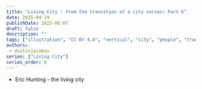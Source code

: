 ```yaml
---
title: "Living City : from the transition of a city series: Part 6"
date: 2025-04-29
publishDate: 2025-06-07
draft: false
description: ""
tags: ["illustration", "CC BY 4.0", "vertical", "city", "people", "transport", "river"]
authors:
 - dustinjacobus
series: ["Living City"]
series_order: 6
---
```


- Eric Hunting - the living city
